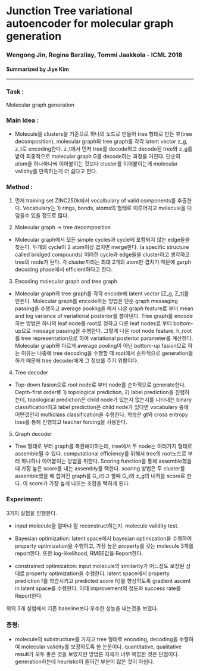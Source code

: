 # Junction Tree variational autoencoder for molecular graph generation
### Wengong Jin, Regina Barzilay, Tommi Jaakkola - ICML 2018

#### Summarized by Jiye Kim

---

### **Task** : 
Molecular graph generation


### **Main Idea** : 
-  Molecule을 clusters을 기준으로 하나의 노드로 만들어 tree 형태로 만든 후(tree decomposition), molecular graph와 tree graph를 각각 latent vector z_g, z_t로 encoding한다. z_t에서 먼저 tree를 decode하고 decode된 tree와 z_g를 받아 최종적으로 molecular graph G를 decode하는 과정을 거친다. 단순히 atom을 하나하나씩 이어붙이는 것보다 cluster를 이어붙이는게 molecular validity를 만족하는게 더 쉽다고 한다.
 
### **Method** : 

1. 먼저 training set ZINC250k에서 vocalbulary of valid components를 추출한다. Vocabulary는 1) rings, bonds, atoms의 형태로 이루어지고 molecule을 다 덮을수 있을 정도로 많다.

2. Molecular graph → tree decomposition

- Molecular graph에서 모든 simple cycles과 cycle에 포함되지 않는 edge들을 찾는다. 두개의 cycle이 2 atom이상 겹치면 merge한다. (a specific structure called bridged compounds) 이러한 cycle과 edge들을 cluster라고 생각하고 tree의 node가 된다. 각 cluster끼리는 최대 2개의 atom만 겹치기 때문에 garph decoding phase에서 efficient하다고 한다.


3. Encoding molecular graph and tree graph

- Molecular graph와 tree graph를 각각 encode해 latent vector [Z_g, Z_t]를 만든다. Molecular graph를 encode하는 방법은 단순 graph messaging passing을 수행하고 average pooling을 해서 나온 graph feature로 부터 mean and log variance of variational posterior를 뽑아낸다. Tree graph를 encode하는 방법은 하나의 leaf node를 root로 정하고 다른 leaf nodes로 부터 bottom-up으로 message passing을 수행한다. 그렇게 나온 root node feature, h_root 를 tree representation으로 하여 variational posterior parameter를 계산한다. Molecular graph와 다르게 average pooling이 아닌 bottom-up fasion으로 하는 이유는 나중에 tree decoding을 수행할 때 root에서 순차적으로 generation을 하기 때문에 tree decoder에게 그 정보를 주기 위함이다.


4. Tree decoder

- Top-down fasion으로 root node로 부터 node를 순차적으로 generate한다. Depth-first order로 1) topological prediction, 2) label prediction을 진행하는데, topological prediction은 child node가 있는지 없는지를 나타내는 binary classification이고 label prediction은 child node가 있다면 vocabulary 중에 어떤것인지 multiclass classification을 수행한다. 학습은 gt와 cross entropy loss를 통해 진행되고 teacher forcing을 사용한다.


5. Graph decoder

- Tree 형태로 부터 graph를 복원해야하는데, tree에서 두 node는 여러가지 형태로 assemble될 수 있다. computational efficiency를 위해서 tree의 root노드로 부터 하나하나 이어붙이는 방법을 취한다. Scoring function을 통해 assemble했을 때 가장 높은 score를 내는 assembly를 택한다. scoring 방법은 두 cluster를 assemble했을 때 합쳐진 graph를 G_i라고 할때 G_i와 z_g의 내적을 score로 한다. 이 score가 가장 높게 나오는 조합을 택하게 된다.



### **Experiment**:
3가지 실험을 진행한다.

- input molecule을 얼마나 잘 reconstruct하는지. molecule validity test.

- Bayesian optimization: latent space에서 bayesian optimization을 수행하여 property optimization을 수행하고, 가장 높은 property를 갖는 molecule 3개를 report한다. 또한 log-likelihood, RMSE값을 Report한다.

- constrained optimization: input molecule의 similarity가 어느정도 보장된 상태로 property optimization을 수행한다. latent space에서 property prediction f를 학습시키고 predicted score f()를 향상하도록 gradient ascent in latent space를 수행한다. 이때 improvement의 정도와 success rate를 Report한다.

위의 3개 실험에서 기존 baseline보다 우수한 성능을 내는것을 보였다.

### **총평**:
- molecule의 substructure를 가지고 tree 형태로 encoding, decoding을 수행하여 molecular validity를 보장하도록 한 논문이다. quantitative, qualitative result가 모두 좋은 것을 보였지만 방법론 자체가 너무 복잡한 것은 단점이다. generation하는데 heuristic이 들어간 부분이 많은 것이 아쉽다.
